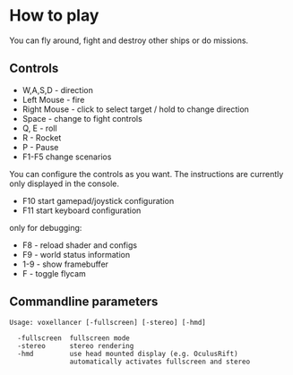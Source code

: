 How to play
===========

You can fly around, fight and destroy other ships or do missions.

## Controls
* W,A,S,D - direction
* Left Mouse - fire
* Right Mouse - click to select target / hold to change direction
* Space - change to fight controls
* Q, E - roll
* R - Rocket
* P - Pause
* F1-F5 change scenarios

You can configure the controls as you want. The instructions are currently only displayed in the console.

* F10 start gamepad/joystick configuration
* F11 start keyboard configuration

only for debugging:
* F8 - reload shader and configs
* F9 - world status information
* 1-9 - show framebuffer
* F - toggle flycam

## Commandline parameters

	Usage: voxellancer [-fullscreen] [-stereo] [-hmd]

	  -fullscreen  fullscreen mode
	  -stereo      stereo rendering
	  -hmd         use head mounted display (e.g. OculusRift)
		           automatically activates fullscreen and stereo


